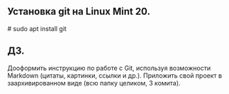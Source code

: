 ## Установка git на Linux Mint 20.
\# sudo apt install git




## ДЗ.

Дооформить инструкцию по работе с Git, используя возможности Markdown (цитаты, картинки, ссылки и др.). Приложить свой проект в заархивированном виде (всю папку целиком, 3 комита).
